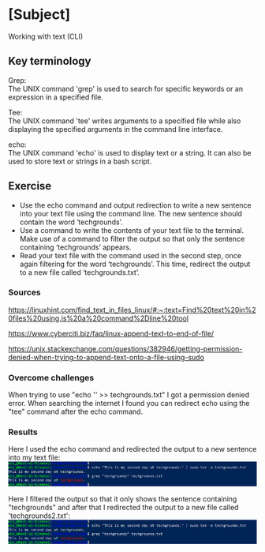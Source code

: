 # [Subject]
Working with text (CLI)

## Key terminology
Grep:  
The UNIX command 'grep' is used to search for specific keywords or an expression in a specified file.  

Tee:  
The UNIX command 'tee' writes arguments to a specified file while also displaying the specified arguments in the command line interface.

echo:  
The UNIX command 'echo' is used to display text or a string. It can also be used to store text or strings in a bash script.
## Exercise

* Use the echo command and output redirection to write a new sentence into your text file using the command line. The new sentence should contain the word ‘techgrounds’.  
* Use a command to write the contents of your text file to the terminal. Make use of a command to filter the output so that only the sentence containing ‘techgrounds’ appears.  
* Read your text file with the command used in the second step, once again filtering for the word ‘techgrounds’. This time, redirect the output to a new file called ‘techgrounds.txt’.  

### Sources
https://linuxhint.com/find_text_in_files_linux/#:~:text=Find%20text%20in%20files%20using,is%20a%20command%2Dline%20tool

https://www.cyberciti.biz/faq/linux-append-text-to-end-of-file/  

https://unix.stackexchange.com/questions/382946/getting-permission-denied-when-trying-to-append-text-onto-a-file-using-sudo

### Overcome challenges
When trying to use "echo '' >> techgrounds.txt" I got a permission denied error. When searching the internet I found you can redirect echo using the "tee" command after the echo command.

### Results  
Here I used the echo command and redirected the output to a new sentence into my text file:  
![alt-text](https://github.com/Techgrounds-Cloud-9/cloud-9-WimKimenai/blob/main/00_includes/Linux-echo-append-grep.PNG)  

Here I filtered the output so that it only shows the sentence containing "techgrounds" and after that I redirected the output to a new file called 'techgrounds2.txt':  
![alt-text](https://github.com/Techgrounds-Cloud-9/cloud-9-WimKimenai/blob/main/00_includes/Linux-echo-append-grep.PNG)
